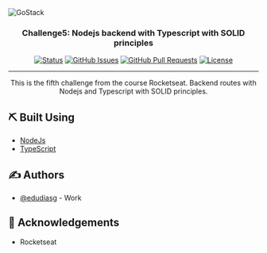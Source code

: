 <img alt="GoStack" src="https://storage.googleapis.com/golden-wind/bootcamp-gostack/header-desafios-new.png" />

<h3 align="center">Challenge5: Nodejs backend with Typescript with SOLID principles</h3>

<div align="center">

[![Status](https://img.shields.io/badge/status-active-success.svg)]()
[![GitHub Issues](https://img.shields.io/github/issues/kylelobo/The-Documentation-Compendium.svg)](https://github.com/kylelobo/The-Documentation-Compendium/issues)
[![GitHub Pull Requests](https://img.shields.io/github/issues-pr/kylelobo/The-Documentation-Compendium.svg)](https://github.com/kylelobo/The-Documentation-Compendium/pulls)
[![License](https://img.shields.io/badge/license-MIT-blue.svg)](/LICENSE)

</div>

---

<p align="center"> This is the fifth challenge from the course Rocketseat. Backend routes with Nodejs and Typescript with SOLID principles.
    <br>
</p>

## ⛏️ Built Using <a name = "built_using"></a>

- [NodeJs](https://nodejs.org/en/)
- [TypeScript](https://www.typescriptlang.org/)

## ✍️ Authors <a name = "authors"></a>

- [@edudiasg](https://github.com/edudiasg) - Work

## 🎉 Acknowledgements <a name = "acknowledgement"></a>

- Rocketseat
